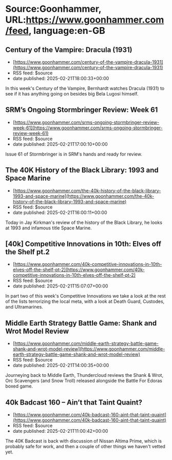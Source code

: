 # Source:Goonhammer, URL:https://www.goonhammer.com/feed, language:en-GB

## Century of the Vampire: Dracula (1931)
 - [https://www.goonhammer.com/century-of-the-vampire-dracula-1931](https://www.goonhammer.com/century-of-the-vampire-dracula-1931)
 - RSS feed: $source
 - date published: 2025-02-21T18:00:33+00:00

In this week's Century of the Vampire, Bernhardt watches Dracula (1931) to see if it has anything going on besides big Bela Lugosi himself.

## SRM’s Ongoing Stormbringer Review: Week 61
 - [https://www.goonhammer.com/srms-ongoing-stormbringer-review-week-61](https://www.goonhammer.com/srms-ongoing-stormbringer-review-week-61)
 - RSS feed: $source
 - date published: 2025-02-21T17:00:10+00:00

Issue 61 of Stormbringer is in SRM's hands and ready for review.

## The 40K History of the Black Library: 1993 and Space Marine
 - [https://www.goonhammer.com/the-40k-history-of-the-black-library-1993-and-space-marine](https://www.goonhammer.com/the-40k-history-of-the-black-library-1993-and-space-marine)
 - RSS feed: $source
 - date published: 2025-02-21T16:00:11+00:00

Today in Jay Kirkman's review of the history of the Black Library, he looks at 1993 and infamous title Space Marine.

## [40k] Competitive Innovations in 10th: Elves off the Shelf pt.2
 - [https://www.goonhammer.com/40k-competitive-innovations-in-10th-elves-off-the-shelf-pt-2](https://www.goonhammer.com/40k-competitive-innovations-in-10th-elves-off-the-shelf-pt-2)
 - RSS feed: $source
 - date published: 2025-02-21T15:07:07+00:00

In part two of this week's Competitive Innovations we take a look at the rest of the lists terrorizing the local meta, with a look at Death Guard, Custodes, and Ultramarines.

## Middle Earth Strategy Battle Game: Shank and Wrot Model Review
 - [https://www.goonhammer.com/middle-earth-strategy-battle-game-shank-and-wrot-model-review](https://www.goonhammer.com/middle-earth-strategy-battle-game-shank-and-wrot-model-review)
 - RSS feed: $source
 - date published: 2025-02-21T14:00:35+00:00

Journeying back to Middle Earth, Thundercloud reviews the Shank &#038; Wrot, Orc Scavengers (and Snow Troll) released alongside the Battle For Edoras boxed game.

## 40k Badcast 160 – Ain’t that Taint Quaint?
 - [https://www.goonhammer.com/40k-badcast-160-aint-that-taint-quaint](https://www.goonhammer.com/40k-badcast-160-aint-that-taint-quaint)
 - RSS feed: $source
 - date published: 2025-02-21T11:00:42+00:00

The 40K Badcast is back with discussion of Nissan Altima Prime, which is probably safe for work, and then a couple of other things we haven't vetted yet.

